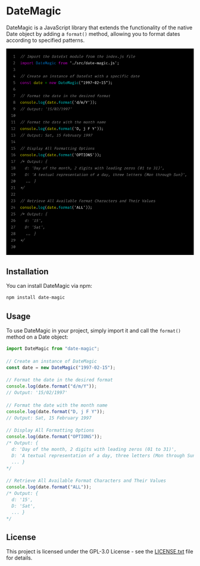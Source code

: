 # DateMagic

DateMagic is a JavaScript library that extends the functionality of the native Date object by adding a `format()` method, allowing you to format dates according to specified patterns.

![Example](./example.png)

## Installation

You can install DateMagic via npm:

```bash
npm install date-magic
```

## Usage

To use DateMagic in your project, simply import it and call the `format()` method on a Date object:

```javascript
import DateMagic from "date-magic";

// Create an instance of DateMagic
const date = new DateMagic("1997-02-15");

// Format the date in the desired format
console.log(date.format("d/m/Y"));
// Output: '15/02/1997'

// Format the date with the month name
console.log(date.format("D, j F Y"));
// Output: Sat, 15 February 1997

// Display All Formatting Options
console.log(date.format("OPTIONS"));
/* Output: {
  d: 'Day of the month, 2 digits with leading zeros (01 to 31)',
  D: 'A textual representation of a day, three letters (Mon through Sun)',
  ... }
*/

// Retrieve All Available Format Characters and Their Values
console.log(date.format("ALL"));
/* Output: {
  d: '15',
  D: 'Sat',
  ... }
*/
```

## License

This project is licensed under the GPL-3.0 License - see the [LICENSE.txt](LICENSE.txt) file for details.
